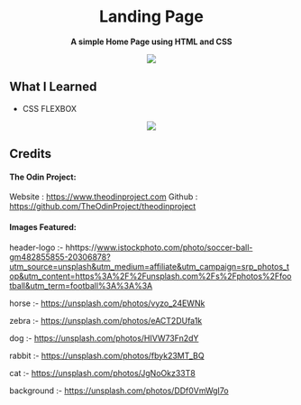 <div align=center>
<h1 align=center>Landing Page</h1>
<p><b>A simple Home Page using HTML and CSS</b></p>
<a href=https://Roopaksh1.github.io/Landing-Page><img src=https://img.shields.io/badge/%F0%9F%91%89-LIVE-success></a>
</div>

## What I Learned
- CSS FLEXBOX

<div align=center><img src=https://user-images.githubusercontent.com/72032743/185163615-68789357-e15f-485b-b03b-db4659085cb1.png></div>

## Credits

#### The Odin Project:

Website : https://www.theodinproject.com Github : https://github.com/TheOdinProject/theodinproject

#### Images Featured:

header-logo :- hhttps://www.istockphoto.com/photo/soccer-ball-gm482855855-20306878?utm_source=unsplash&utm_medium=affiliate&utm_campaign=srp_photos_top&utm_content=https%3A%2F%2Funsplash.com%2Fs%2Fphotos%2Ffootball&utm_term=football%3A%3A%3A

horse :- https://unsplash.com/photos/vyzo_24EWNk

zebra :- https://unsplash.com/photos/eACT2DUfa1k

dog :- https://unsplash.com/photos/HIVW73Fn2dY

rabbit :- https://unsplash.com/photos/fbyk23MT_BQ

cat :- https://unsplash.com/photos/JgNoOkz33T8

background :- https://unsplash.com/photos/DDf0VmWgI7o
